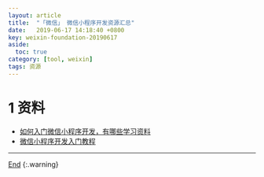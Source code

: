 ```yaml
---
layout: article
title:  "「微信」 微信小程序开发资源汇总"
date:   2019-06-17 14:18:40 +0800
key: weixin-foundation-20190617
aside:
  toc: true
category: [tool, weixin]
tags: 资源
---
```

<span id='head'></span>  
<!--more-->

# 1 资料
- [如何入门微信小程序开发，有哪些学习资料](https://www.zhihu.com/question/50907897)    
- [微信小程序开发入门教程](https://www.cnblogs.com/niejunchan/p/5904365.html)   


-------------------  
[End](#head)
{:.warning}  
